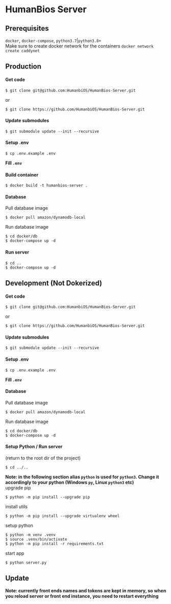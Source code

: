 # HumanBios Server

## Prerequisites
`docker`, `docker-compose`, `python3.7`|`python3.8+`  
Make sure to create docker network for the containers
`docker network create caddynet`  

## Production
#### Get code
```
$ git clone git@github.com:HumanbiOS/HumanBios-Server.git
```
or
```
$ git clone https://github.com/HumanbiOS/HumanBios-Server.git
```
#### Update submodules
```
$ git submodule update --init --recursive
```
#### Setup .env
```
$ cp .env.example .env  
```
**Fill `.env`**  
#### Build container
```
$ docker build -t humanbios-server .
```
#### Database
Pull database image
```
$ docker pull amazon/dynamodb-local
```
Run database image
```
$ cd docker/db
$ docker-compose up -d
```
#### Run server
```
$ cd ..
$ docker-compose up -d
```

## Development (Not Dokerized)
#### Get code
```
$ git clone git@github.com:HumanbiOS/HumanBios-Server.git
```
or
```
$ git clone https://github.com/HumanbiOS/HumanBios-Server.git
```
#### Update submodules
```
$ git submodule update --init --recursive
```
#### Setup .env
```
$ cp .env.example .env  
```
**Fill `.env`**  
#### Database
Pull database image
```
$ docker pull amazon/dynamodb-local
```
Run database image
```
$ cd docker/db
$ docker-compose up -d
```
#### Setup Python / Run server
(return to the root dir of the project)
```
$ cd ../..
```
**Note: in the following section alias `python` is used for `python3`. Change it accordingly to your python (Windows `py`, Linux `python3` etc)**  
upgrade pip
```
$ python -m pip install --upgrade pip
```
install utils
```
$ python -m pip install --upgrade virtualenv wheel
```
setup python
```
$ python -m venv .venv
$ source .venv/bin/activate
$ python -m pip install -r requirements.txt
```
start app
```
$ python server.py
```

## Update
**Note: currently front ends names and tokens are kept in memory, so when you reload server or front end instance, you need to restart everything**
